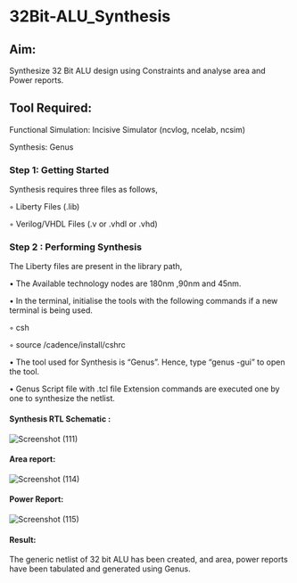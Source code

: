 # 32Bit-ALU_Synthesis

## Aim:

Synthesize 32 Bit ALU design using Constraints and analyse area and Power reports.

## Tool Required:

Functional Simulation: Incisive Simulator (ncvlog, ncelab, ncsim)

Synthesis: Genus

### Step 1: Getting Started

Synthesis requires three files as follows,

◦ Liberty Files (.lib)

◦ Verilog/VHDL Files (.v or .vhdl or .vhd)

### Step 2 : Performing Synthesis

The Liberty files are present in the library path,

• The Available technology nodes are 180nm ,90nm and 45nm.

• In the terminal, initialise the tools with the following commands if a new terminal is being
used.

◦ csh

◦ source /cadence/install/cshrc

• The tool used for Synthesis is “Genus”. Hence, type “genus -gui” to open the tool.

• Genus Script file with .tcl file Extension commands are executed one by one to synthesize the netlist.

#### Synthesis RTL Schematic :
![Screenshot (111)](https://github.com/user-attachments/assets/505b180a-76a0-4046-a5cb-51cb1126c504)

#### Area report:
![Screenshot (114)](https://github.com/user-attachments/assets/c8def240-a4d9-4194-b678-fd785cb3ca18)

#### Power Report:
![Screenshot (115)](https://github.com/user-attachments/assets/79f12dfd-b9ae-456e-b704-e9e890fdaa21)

#### Result: 

The generic netlist of 32 bit ALU  has been created, and area, power reports have been tabulated and generated using Genus.
